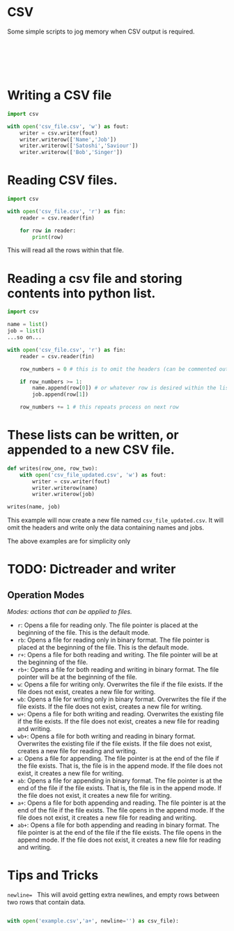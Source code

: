 # **CSV**
Some simple scripts to jog memory when CSV output is required.

<br></br> 
<br></br> 

# Writing a CSV file
```python
import csv

with open('csv_file.csv', 'w') as fout:
	writer = csv.writer(fout)
	writer.writerow(['Name','Job'])
	writer.writerow(['Satoshi','Saviour'])
	writer.writerow(['Bob','Singer'])
```


# Reading CSV files.
```python
import csv

with open('csv_file.csv', 'r') as fin:
	reader = csv.reader(fin)

	for row in reader:
		print(row)
```

This will read all the rows within that file. 

# Reading a csv file and storing contents into python list.

```python
import csv

name = list()
job = list()
...so on...

with open('csv_file.csv', 'r') as fin:
	reader = csv.reader(fin)

	row_numbers = 0 # this is to omit the headers (can be commented out)

	if row_numbers >= 1:
		name.append(row[0]) # or whatever row is desired within the list
		job.append(row[1])

	row_numbers += 1 # this repeats process on next row
```

# These lists can be written, or appended to a new CSV file.

```python
def writes(row_one, row_two):
	with open('csv_file_updated.csv', 'w') as fout:
		writer = csv.writer(fout)
		writer.writerow(name)
		writer.writerow(job)

writes(name, job)
```

This example will now create a new file named `csv_file_updated.csv`. It will omit the headers and write only the data containing names and jobs.

The above examples are for simplicity only

# TODO: Dictreader and writer


## Operation Modes

*Modes: actions that can be applied to files.*

- `r`: Opens a file for reading only. The file pointer is placed at the beginning of the file. This is the default mode.
- `rb`: Opens a file for reading only in binary format. The file pointer is placed at the beginning of the file. This is the default mode.
- `r+`: Opens a file for both reading and writing. The file pointer will be at the beginning of the file.
- `rb+`: Opens a file for both reading and writing in binary format. The file pointer will be at the beginning of the file.
- `w`: Opens a file for writing only. Overwrites the file if the file exists. If the file does not exist, creates a new file for writing.
- `wb`: Opens a file for writing only in binary format. Overwrites the file if the file exists. If the file does not exist, creates a new file for writing.
- `w+`: Opens a file for both writing and reading. Overwrites the existing file if the file exists. If the file does not exist, creates a new file for reading and writing.
- `wb+`: Opens a file for both writing and reading in binary format. Overwrites the existing file if the file exists. If the file does not exist, creates a new file for reading and writing.
- `a`: Opens a file for appending. The file pointer is at the end of the file if the file exists. That is, the file is in the append mode. If the file does not exist, it creates a new file for writing.
- `ab`: Opens a file for appending in binary format. The file pointer is at the end of the file if the file exists. That is, the file is in the append mode. If the file does not exist, it creates a new file for writing.
- `a+`: Opens a file for both appending and reading. The file pointer is at the end of the file if the file exists. The file opens in the append mode. If the file does not exist, it creates a new file for reading and writing.
- `ab+`: Opens a file for both appending and reading in binary format. The file pointer is at the end of the file if the file exists. The file opens in the append mode. If the file does not exist, it creates a new file for reading and writing.

# Tips and Tricks

`newline= ` This will avoid getting extra newlines, and empty rows between two rows that contain data.

```python

with open('example.csv','a+', newline='') as csv_file):

```

